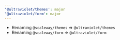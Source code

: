 ```yaml
---
'@ultraviolet/themes': major
'@ultraviolet/form': major
---
```


- Renaming `@scaleway/themes` => `@ultraviolet/themes`
- Renaming `@scaleway/form` => `@ultraviolet/form`
